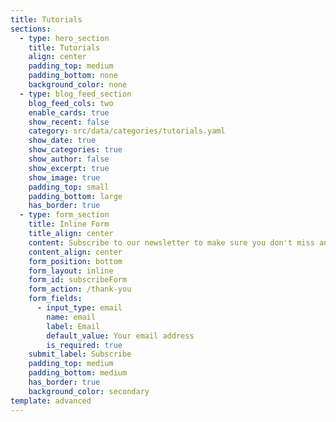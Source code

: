 ```yaml
---
title: Tutorials
sections:
  - type: hero_section
    title: Tutorials
    align: center
    padding_top: medium
    padding_bottom: none
    background_color: none
  - type: blog_feed_section
    blog_feed_cols: two
    enable_cards: true
    show_recent: false
    category: src/data/categories/tutorials.yaml
    show_date: true
    show_categories: true
    show_author: false
    show_excerpt: true
    show_image: true
    padding_top: small
    padding_bottom: large
    has_border: true
  - type: form_section
    title: Inline Form
    title_align: center
    content: Subscribe to our newsletter to make sure you don't miss anything.
    content_align: center
    form_position: bottom
    form_layout: inline
    form_id: subscribeForm
    form_action: /thank-you
    form_fields:
      - input_type: email
        name: email
        label: Email
        default_value: Your email address
        is_required: true
    submit_label: Subscribe
    padding_top: medium
    padding_bottom: medium
    has_border: true
    background_color: secondary
template: advanced
---
```

